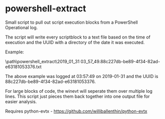 # powershell-extract
Small script to pull out script execution blocks from a PowerShell Operational log.

The script will write every scriptblock to a text file based on the time of execution and the UUID with a directory of the date it was executed.

Example: 

\path\powershell_extract\2019_01_31
03_57_49.88c227db-be89-4f34-82ad-e63181053376.txt

The above example was logged at 03:57:49 on 2019-01-31 and the UUID is 88c227db-be89-4f34-82ad-e63181053376.

For large blocks of code, the winevt will seperate them over multiple log lines. This script just pieces them back together into one output file for easier analysis.

Requires python-evtx - https://github.com/williballenthin/python-evtx
